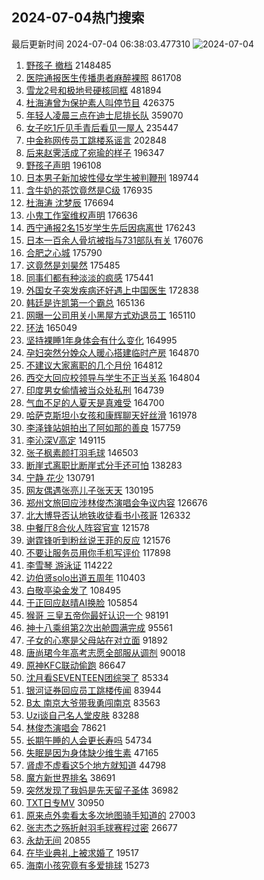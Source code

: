 ## 2024-07-04热门搜索 
最后更新时间 2024-07-04 06:38:03.477310 
![2024-07-04](https://imgs-storage.s3.us-east-005.backblazeb2.com/20240704/2024-07-04.png?versionId=4_z8fbbed132d73df8689c40f13_f1150c0d1f57b4453_d20240703_m223803_c005_v0501021_t0026_u01720046283430) 
1. [野孩子 撤档](https://s.weibo.com/weibo?q=%E9%87%8E%E5%AD%A9%E5%AD%90%20%E6%92%A4%E6%A1%A3&t=31&band_rank=1&Refer=top) 2148485
1. [医院通报医生传播患者麻醉裸照](https://s.weibo.com/weibo?q=%23%E5%8C%BB%E9%99%A2%E9%80%9A%E6%8A%A5%E5%8C%BB%E7%94%9F%E4%BC%A0%E6%92%AD%E6%82%A3%E8%80%85%E9%BA%BB%E9%86%89%E8%A3%B8%E7%85%A7%23&t=31&band_rank=2&Refer=top) 861708
1. [雪龙2号和极地号硬核同框](https://s.weibo.com/weibo?q=%23%E9%9B%AA%E9%BE%992%E5%8F%B7%E5%92%8C%E6%9E%81%E5%9C%B0%E5%8F%B7%E7%A1%AC%E6%A0%B8%E5%90%8C%E6%A1%86%23&t=31&band_rank=3&Refer=top) 481894
1. [杜海涛曾为保护素人叫停节目](https://s.weibo.com/weibo?q=%23%E6%9D%9C%E6%B5%B7%E6%B6%9B%E6%9B%BE%E4%B8%BA%E4%BF%9D%E6%8A%A4%E7%B4%A0%E4%BA%BA%E5%8F%AB%E5%81%9C%E8%8A%82%E7%9B%AE%23&t=31&band_rank=4&Refer=top) 426375
1. [年轻人凌晨三点在迪士尼排长队](https://s.weibo.com/weibo?q=%23%E5%B9%B4%E8%BD%BB%E4%BA%BA%E5%87%8C%E6%99%A8%E4%B8%89%E7%82%B9%E5%9C%A8%E8%BF%AA%E5%A3%AB%E5%B0%BC%E6%8E%92%E9%95%BF%E9%98%9F%23&t=31&band_rank=27&Refer=top) 359070
1. [女子吃1斤见手青后看见一屋人](https://s.weibo.com/weibo?q=%23%E5%A5%B3%E5%AD%90%E5%90%831%E6%96%A4%E8%A7%81%E6%89%8B%E9%9D%92%E5%90%8E%E7%9C%8B%E8%A7%81%E4%B8%80%E5%B1%8B%E4%BA%BA%23&t=31&band_rank=5&Refer=top) 235447
1. [中金称网传员工跳楼系谣言](https://s.weibo.com/weibo?q=%23%E4%B8%AD%E9%87%91%E7%A7%B0%E7%BD%91%E4%BC%A0%E5%91%98%E5%B7%A5%E8%B7%B3%E6%A5%BC%E7%B3%BB%E8%B0%A3%E8%A8%80%23&t=31&band_rank=6&Refer=top) 202848
1. [后来赵霁活成了宛瑜的样子](https://s.weibo.com/weibo?q=%E5%90%8E%E6%9D%A5%E8%B5%B5%E9%9C%81%E6%B4%BB%E6%88%90%E4%BA%86%E5%AE%9B%E7%91%9C%E7%9A%84%E6%A0%B7%E5%AD%90&t=31&band_rank=7&Refer=top) 196347
1. [野孩子声明](https://s.weibo.com/weibo?q=%23%E9%87%8E%E5%AD%A9%E5%AD%90%E5%A3%B0%E6%98%8E%23&t=31&band_rank=8&Refer=top) 196108
1. [日本男子新加坡性侵女学生被判鞭刑](https://s.weibo.com/weibo?q=%23%E6%97%A5%E6%9C%AC%E7%94%B7%E5%AD%90%E6%96%B0%E5%8A%A0%E5%9D%A1%E6%80%A7%E4%BE%B5%E5%A5%B3%E5%AD%A6%E7%94%9F%E8%A2%AB%E5%88%A4%E9%9E%AD%E5%88%91%23&t=31&band_rank=9&Refer=top) 189744
1. [含牛奶的茶饮竟然是C级](https://s.weibo.com/weibo?q=%23%E5%90%AB%E7%89%9B%E5%A5%B6%E7%9A%84%E8%8C%B6%E9%A5%AE%E7%AB%9F%E7%84%B6%E6%98%AFC%E7%BA%A7%23&t=31&band_rank=10&Refer=top) 176935
1. [杜海涛 沈梦辰](https://s.weibo.com/weibo?q=%E6%9D%9C%E6%B5%B7%E6%B6%9B%20%E6%B2%88%E6%A2%A6%E8%BE%B0&t=31&band_rank=11&Refer=top) 176694
1. [小鬼工作室维权声明](https://s.weibo.com/weibo?q=%23%E5%B0%8F%E9%AC%BC%E5%B7%A5%E4%BD%9C%E5%AE%A4%E7%BB%B4%E6%9D%83%E5%A3%B0%E6%98%8E%23&t=31&band_rank=12&Refer=top) 176636
1. [西宁通报2名15岁学生先后因病离世](https://s.weibo.com/weibo?q=%23%E8%A5%BF%E5%AE%81%E9%80%9A%E6%8A%A52%E5%90%8D15%E5%B2%81%E5%AD%A6%E7%94%9F%E5%85%88%E5%90%8E%E5%9B%A0%E7%97%85%E7%A6%BB%E4%B8%96%23&t=31&band_rank=13&Refer=top) 176243
1. [日本一百余人骨坑被指与731部队有关](https://s.weibo.com/weibo?q=%23%E6%97%A5%E6%9C%AC%E4%B8%80%E7%99%BE%E4%BD%99%E4%BA%BA%E9%AA%A8%E5%9D%91%E8%A2%AB%E6%8C%87%E4%B8%8E731%E9%83%A8%E9%98%9F%E6%9C%89%E5%85%B3%23&t=31&band_rank=14&Refer=top) 176076
1. [合肥之心城](https://s.weibo.com/weibo?q=%23%E5%90%88%E8%82%A5%E4%B9%8B%E5%BF%83%E5%9F%8E%23&t=31&band_rank=15&Refer=top) 175790
1. [这竟然是刘昊然](https://s.weibo.com/weibo?q=%E8%BF%99%E7%AB%9F%E7%84%B6%E6%98%AF%E5%88%98%E6%98%8A%E7%84%B6&t=31&band_rank=16&Refer=top) 175485
1. [同事们都有种淡淡的疯感](https://s.weibo.com/weibo?q=%E5%90%8C%E4%BA%8B%E4%BB%AC%E9%83%BD%E6%9C%89%E7%A7%8D%E6%B7%A1%E6%B7%A1%E7%9A%84%E7%96%AF%E6%84%9F&t=31&band_rank=17&Refer=top) 175441
1. [外国女子突发疾病还好遇上中国医生](https://s.weibo.com/weibo?q=%23%E5%A4%96%E5%9B%BD%E5%A5%B3%E5%AD%90%E7%AA%81%E5%8F%91%E7%96%BE%E7%97%85%E8%BF%98%E5%A5%BD%E9%81%87%E4%B8%8A%E4%B8%AD%E5%9B%BD%E5%8C%BB%E7%94%9F%23&t=31&band_rank=22&Refer=top) 172838
1. [韩廷是许凯第一个霸总](https://s.weibo.com/weibo?q=%23%E9%9F%A9%E5%BB%B7%E6%98%AF%E8%AE%B8%E5%87%AF%E7%AC%AC%E4%B8%80%E4%B8%AA%E9%9C%B8%E6%80%BB%23&t=31&band_rank=18&Refer=top) 165136
1. [网曝一公司用关小黑屋方式劝退员工](https://s.weibo.com/weibo?q=%23%E7%BD%91%E6%9B%9D%E4%B8%80%E5%85%AC%E5%8F%B8%E7%94%A8%E5%85%B3%E5%B0%8F%E9%BB%91%E5%B1%8B%E6%96%B9%E5%BC%8F%E5%8A%9D%E9%80%80%E5%91%98%E5%B7%A5%23&t=31&band_rank=19&Refer=top) 165110
1. [环法](https://s.weibo.com/weibo?q=%E7%8E%AF%E6%B3%95&t=31&band_rank=20&Refer=top) 165049
1. [坚持裸睡1年身体会有什么变化](https://s.weibo.com/weibo?q=%23%E5%9D%9A%E6%8C%81%E8%A3%B8%E7%9D%A11%E5%B9%B4%E8%BA%AB%E4%BD%93%E4%BC%9A%E6%9C%89%E4%BB%80%E4%B9%88%E5%8F%98%E5%8C%96%23&t=31&band_rank=21&Refer=top) 164995
1. [孕妇突然分娩众人暖心搭建临时产房](https://s.weibo.com/weibo?q=%23%E5%AD%95%E5%A6%87%E7%AA%81%E7%84%B6%E5%88%86%E5%A8%A9%E4%BC%97%E4%BA%BA%E6%9A%96%E5%BF%83%E6%90%AD%E5%BB%BA%E4%B8%B4%E6%97%B6%E4%BA%A7%E6%88%BF%23&t=31&band_rank=23&Refer=top) 164870
1. [不建议大家离职的几个月份](https://s.weibo.com/weibo?q=%23%E4%B8%8D%E5%BB%BA%E8%AE%AE%E5%A4%A7%E5%AE%B6%E7%A6%BB%E8%81%8C%E7%9A%84%E5%87%A0%E4%B8%AA%E6%9C%88%E4%BB%BD%23&t=31&band_rank=24&Refer=top) 164812
1. [西交大回应校领导与学生不正当关系](https://s.weibo.com/weibo?q=%23%E8%A5%BF%E4%BA%A4%E5%A4%A7%E5%9B%9E%E5%BA%94%E6%A0%A1%E9%A2%86%E5%AF%BC%E4%B8%8E%E5%AD%A6%E7%94%9F%E4%B8%8D%E6%AD%A3%E5%BD%93%E5%85%B3%E7%B3%BB%23&t=31&band_rank=25&Refer=top) 164804
1. [印度男女偷情被当众处私刑](https://s.weibo.com/weibo?q=%23%E5%8D%B0%E5%BA%A6%E7%94%B7%E5%A5%B3%E5%81%B7%E6%83%85%E8%A2%AB%E5%BD%93%E4%BC%97%E5%A4%84%E7%A7%81%E5%88%91%23&t=31&band_rank=26&Refer=top) 164739
1. [气血不足的人夏天是真难受](https://s.weibo.com/weibo?q=%23%E6%B0%94%E8%A1%80%E4%B8%8D%E8%B6%B3%E7%9A%84%E4%BA%BA%E5%A4%8F%E5%A4%A9%E6%98%AF%E7%9C%9F%E9%9A%BE%E5%8F%97%23&t=31&band_rank=27&Refer=top) 164700
1. [哈萨克斯坦小女孩和康辉聊天好丝滑](https://s.weibo.com/weibo?q=%23%E5%93%88%E8%90%A8%E5%85%8B%E6%96%AF%E5%9D%A6%E5%B0%8F%E5%A5%B3%E5%AD%A9%E5%92%8C%E5%BA%B7%E8%BE%89%E8%81%8A%E5%A4%A9%E5%A5%BD%E4%B8%9D%E6%BB%91%23&t=31&band_rank=3&Refer=top) 161978
1. [李泽锋站姐拍出了阿如那的善良](https://s.weibo.com/weibo?q=%E6%9D%8E%E6%B3%BD%E9%94%8B%E7%AB%99%E5%A7%90%E6%8B%8D%E5%87%BA%E4%BA%86%E9%98%BF%E5%A6%82%E9%82%A3%E7%9A%84%E5%96%84%E8%89%AF&t=31&band_rank=33&Refer=top) 157759
1. [李沁深V高定](https://s.weibo.com/weibo?q=%23%E6%9D%8E%E6%B2%81%E6%B7%B1V%E9%AB%98%E5%AE%9A%23&t=31&band_rank=28&Refer=top) 149115
1. [张子枫素颜打羽毛球](https://s.weibo.com/weibo?q=%23%E5%BC%A0%E5%AD%90%E6%9E%AB%E7%B4%A0%E9%A2%9C%E6%89%93%E7%BE%BD%E6%AF%9B%E7%90%83%23&t=31&band_rank=29&Refer=top) 146503
1. [断崖式离职比断崖式分手还可怕](https://s.weibo.com/weibo?q=%23%E6%96%AD%E5%B4%96%E5%BC%8F%E7%A6%BB%E8%81%8C%E6%AF%94%E6%96%AD%E5%B4%96%E5%BC%8F%E5%88%86%E6%89%8B%E8%BF%98%E5%8F%AF%E6%80%95%23&t=31&band_rank=30&Refer=top) 138283
1. [宁静 花少](https://s.weibo.com/weibo?q=%E5%AE%81%E9%9D%99%20%E8%8A%B1%E5%B0%91&t=31&band_rank=31&Refer=top) 130791
1. [网友偶遇张亮儿子张天天](https://s.weibo.com/weibo?q=%23%E7%BD%91%E5%8F%8B%E5%81%B6%E9%81%87%E5%BC%A0%E4%BA%AE%E5%84%BF%E5%AD%90%E5%BC%A0%E5%A4%A9%E5%A4%A9%23&t=31&band_rank=32&Refer=top) 130195
1. [郑州文旅回应涉林俊杰演唱会争议内容](https://s.weibo.com/weibo?q=%23%E9%83%91%E5%B7%9E%E6%96%87%E6%97%85%E5%9B%9E%E5%BA%94%E6%B6%89%E6%9E%97%E4%BF%8A%E6%9D%B0%E6%BC%94%E5%94%B1%E4%BC%9A%E4%BA%89%E8%AE%AE%E5%86%85%E5%AE%B9%23&t=31&band_rank=34&Refer=top) 126676
1. [北大博导否认地铁收徒看书小孩哥](https://s.weibo.com/weibo?q=%23%E5%8C%97%E5%A4%A7%E5%8D%9A%E5%AF%BC%E5%90%A6%E8%AE%A4%E5%9C%B0%E9%93%81%E6%94%B6%E5%BE%92%E7%9C%8B%E4%B9%A6%E5%B0%8F%E5%AD%A9%E5%93%A5%23&t=31&band_rank=20&Refer=top) 126332
1. [中餐厅8合伙人阵容官宣](https://s.weibo.com/weibo?q=%23%E4%B8%AD%E9%A4%90%E5%8E%858%E5%90%88%E4%BC%99%E4%BA%BA%E9%98%B5%E5%AE%B9%E5%AE%98%E5%AE%A3%23&t=31&band_rank=35&Refer=top) 121578
1. [谢霆锋听到粉丝说王菲的反应](https://s.weibo.com/weibo?q=%23%E8%B0%A2%E9%9C%86%E9%94%8B%E5%90%AC%E5%88%B0%E7%B2%89%E4%B8%9D%E8%AF%B4%E7%8E%8B%E8%8F%B2%E7%9A%84%E5%8F%8D%E5%BA%94%23&t=31&band_rank=44&Refer=top) 121576
1. [不要让服务员用你手机写评价](https://s.weibo.com/weibo?q=%23%E4%B8%8D%E8%A6%81%E8%AE%A9%E6%9C%8D%E5%8A%A1%E5%91%98%E7%94%A8%E4%BD%A0%E6%89%8B%E6%9C%BA%E5%86%99%E8%AF%84%E4%BB%B7%23&t=31&band_rank=36&Refer=top) 117898
1. [李雪琴 游泳证](https://s.weibo.com/weibo?q=%E6%9D%8E%E9%9B%AA%E7%90%B4%20%E6%B8%B8%E6%B3%B3%E8%AF%81&t=31&band_rank=37&Refer=top) 114222
1. [边伯贤solo出道五周年](https://s.weibo.com/weibo?q=%23%E8%BE%B9%E4%BC%AF%E8%B4%A4solo%E5%87%BA%E9%81%93%E4%BA%94%E5%91%A8%E5%B9%B4%23&t=31&band_rank=19&Refer=top) 110403
1. [白敬亭染金发了](https://s.weibo.com/weibo?q=%23%E7%99%BD%E6%95%AC%E4%BA%AD%E6%9F%93%E9%87%91%E5%8F%91%E4%BA%86%23&t=31&band_rank=38&Refer=top) 108495
1. [于正回应赵晴AI换脸](https://s.weibo.com/weibo?q=%23%E4%BA%8E%E6%AD%A3%E5%9B%9E%E5%BA%94%E8%B5%B5%E6%99%B4AI%E6%8D%A2%E8%84%B8%23&t=31&band_rank=39&Refer=top) 105854
1. [猴哥 三皇五帝你最好认识一个](https://s.weibo.com/weibo?q=%E7%8C%B4%E5%93%A5%20%E4%B8%89%E7%9A%87%E4%BA%94%E5%B8%9D%E4%BD%A0%E6%9C%80%E5%A5%BD%E8%AE%A4%E8%AF%86%E4%B8%80%E4%B8%AA&t=31&band_rank=40&Refer=top) 98191
1. [神十八乘组第2次出舱圆满完成](https://s.weibo.com/weibo?q=%23%E7%A5%9E%E5%8D%81%E5%85%AB%E4%B9%98%E7%BB%84%E7%AC%AC2%E6%AC%A1%E5%87%BA%E8%88%B1%E5%9C%86%E6%BB%A1%E5%AE%8C%E6%88%90%23&t=31&band_rank=41&Refer=top) 95561
1. [子女的心寒是父母站在对立面](https://s.weibo.com/weibo?q=%23%E5%AD%90%E5%A5%B3%E7%9A%84%E5%BF%83%E5%AF%92%E6%98%AF%E7%88%B6%E6%AF%8D%E7%AB%99%E5%9C%A8%E5%AF%B9%E7%AB%8B%E9%9D%A2%23&t=31&band_rank=42&Refer=top) 91892
1. [唐尚珺今年高考志愿全部服从调剂](https://s.weibo.com/weibo?q=%23%E5%94%90%E5%B0%9A%E7%8F%BA%E4%BB%8A%E5%B9%B4%E9%AB%98%E8%80%83%E5%BF%97%E6%84%BF%E5%85%A8%E9%83%A8%E6%9C%8D%E4%BB%8E%E8%B0%83%E5%89%82%23&t=31&band_rank=43&Refer=top) 90018
1. [原神KFC联动偷跑](https://s.weibo.com/weibo?q=%23%E5%8E%9F%E7%A5%9EKFC%E8%81%94%E5%8A%A8%E5%81%B7%E8%B7%91%23&t=31&band_rank=45&Refer=top) 86647
1. [沈月看SEVENTEEN团综哭了](https://s.weibo.com/weibo?q=%23%E6%B2%88%E6%9C%88%E7%9C%8BSEVENTEEN%E5%9B%A2%E7%BB%BC%E5%93%AD%E4%BA%86%23&t=31&band_rank=46&Refer=top) 85334
1. [银河证券回应员工跳楼传闻](https://s.weibo.com/weibo?q=%23%E9%93%B6%E6%B2%B3%E8%AF%81%E5%88%B8%E5%9B%9E%E5%BA%94%E5%91%98%E5%B7%A5%E8%B7%B3%E6%A5%BC%E4%BC%A0%E9%97%BB%23&t=31&band_rank=47&Refer=top) 83944
1. [B太 南京大爷带我勇闯南京](https://s.weibo.com/weibo?q=B%E5%A4%AA%20%E5%8D%97%E4%BA%AC%E5%A4%A7%E7%88%B7%E5%B8%A6%E6%88%91%E5%8B%87%E9%97%AF%E5%8D%97%E4%BA%AC&t=31&band_rank=48&Refer=top) 83563
1. [Uzi谈自己名人堂皮肤](https://s.weibo.com/weibo?q=%23Uzi%E8%B0%88%E8%87%AA%E5%B7%B1%E5%90%8D%E4%BA%BA%E5%A0%82%E7%9A%AE%E8%82%A4%23&t=31&band_rank=49&Refer=top) 83288
1. [林俊杰演唱会](https://s.weibo.com/weibo?q=%E6%9E%97%E4%BF%8A%E6%9D%B0%E6%BC%94%E5%94%B1%E4%BC%9A&t=31&band_rank=50&Refer=top) 78621
1. [长期午睡的人会更长寿吗](https://s.weibo.com/weibo?q=%23%E9%95%BF%E6%9C%9F%E5%8D%88%E7%9D%A1%E7%9A%84%E4%BA%BA%E4%BC%9A%E6%9B%B4%E9%95%BF%E5%AF%BF%E5%90%97%23&t=31&band_rank=23&Refer=top) 54734
1. [失眠是因为身体缺少维生素](https://s.weibo.com/weibo?q=%23%E5%A4%B1%E7%9C%A0%E6%98%AF%E5%9B%A0%E4%B8%BA%E8%BA%AB%E4%BD%93%E7%BC%BA%E5%B0%91%E7%BB%B4%E7%94%9F%E7%B4%A0%23&t=31&band_rank=35&Refer=top) 47165
1. [肾虚不虚看这5个地方就知道](https://s.weibo.com/weibo?q=%23%E8%82%BE%E8%99%9A%E4%B8%8D%E8%99%9A%E7%9C%8B%E8%BF%995%E4%B8%AA%E5%9C%B0%E6%96%B9%E5%B0%B1%E7%9F%A5%E9%81%93%23&t=31&band_rank=42&Refer=top) 44798
1. [魔方新世界排名](https://s.weibo.com/weibo?q=%E9%AD%94%E6%96%B9%E6%96%B0%E4%B8%96%E7%95%8C%E6%8E%92%E5%90%8D&t=31&band_rank=50&Refer=top) 38691
1. [突然发现了我妈是先天留子圣体](https://s.weibo.com/weibo?q=%23%E7%AA%81%E7%84%B6%E5%8F%91%E7%8E%B0%E4%BA%86%E6%88%91%E5%A6%88%E6%98%AF%E5%85%88%E5%A4%A9%E7%95%99%E5%AD%90%E5%9C%A3%E4%BD%93%23&t=31&band_rank=50&Refer=top) 36982
1. [TXT日专MV](https://s.weibo.com/weibo?q=%23TXT%E6%97%A5%E4%B8%93MV%23&t=31&band_rank=37&Refer=top) 30950
1. [原来点外卖看太多次地图骑手知道的](https://s.weibo.com/weibo?q=%23%E5%8E%9F%E6%9D%A5%E7%82%B9%E5%A4%96%E5%8D%96%E7%9C%8B%E5%A4%AA%E5%A4%9A%E6%AC%A1%E5%9C%B0%E5%9B%BE%E9%AA%91%E6%89%8B%E7%9F%A5%E9%81%93%E7%9A%84%23&t=31&band_rank=43&Refer=top) 27003
1. [张志杰之殇折射羽毛球赛程过密](https://s.weibo.com/weibo?q=%23%E5%BC%A0%E5%BF%97%E6%9D%B0%E4%B9%8B%E6%AE%87%E6%8A%98%E5%B0%84%E7%BE%BD%E6%AF%9B%E7%90%83%E8%B5%9B%E7%A8%8B%E8%BF%87%E5%AF%86%23&t=31&band_rank=49&Refer=top) 26677
1. [永劫无间](https://s.weibo.com/weibo?q=%23%E6%B0%B8%E5%8A%AB%E6%97%A0%E9%97%B4%23&t=31&band_rank=50&Refer=top) 20855
1. [在毕业典礼上被求婚了](https://s.weibo.com/weibo?q=%E5%9C%A8%E6%AF%95%E4%B8%9A%E5%85%B8%E7%A4%BC%E4%B8%8A%E8%A2%AB%E6%B1%82%E5%A9%9A%E4%BA%86&t=31&band_rank=47&Refer=top) 19517
1. [海南小孩究竟有多爱排球](https://s.weibo.com/weibo?q=%23%E6%B5%B7%E5%8D%97%E5%B0%8F%E5%AD%A9%E7%A9%B6%E7%AB%9F%E6%9C%89%E5%A4%9A%E7%88%B1%E6%8E%92%E7%90%83%23&t=31&band_rank=50&Refer=top) 15273
